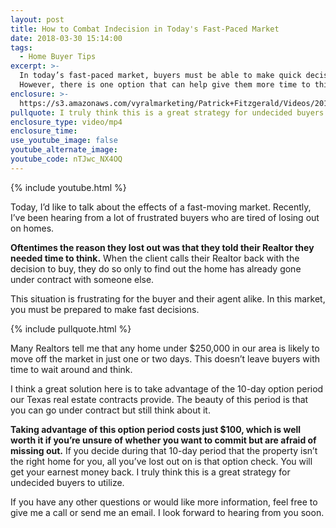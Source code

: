 ```yaml
---
layout: post
title: How to Combat Indecision in Today's Fast-Paced Market
date: 2018-03-30 15:14:00
tags:
  - Home Buyer Tips
excerpt: >-
  In today’s fast-paced market, buyers must be able to make quick decisions.
  However, there is one option that can help give them more time to think.
enclosure: >-
  https://s3.amazonaws.com/vyralmarketing/Patrick+Fitzgerald/Videos/2018/March/The+VA+Loan+Guy-+How+to+Combat+Indecision+in+Today%2527s+Fast-Paced+Market.mp4
pullquote: I truly think this is a great strategy for undecided buyers to utilize.
enclosure_type: video/mp4
enclosure_time:
use_youtube_image: false
youtube_alternate_image:
youtube_code: nTJwc_NX4OQ
---
```


{% include youtube.html %}

Today, I’d like to talk about the effects of a fast-moving market. Recently, I’ve been hearing from a lot of frustrated buyers who are tired of losing out on homes.

**Oftentimes the reason they lost out was that they told their Realtor they needed time to think.** When the client calls their Realtor back with the decision to buy, they do so only to find out the home has already gone under contract with someone else.

This situation is frustrating for the buyer and their agent alike. In this market, you must be prepared to make fast decisions.

{% include pullquote.html %}

Many Realtors tell me that any home under $250,000 in our area is likely to move off the market in just one or two days. This doesn’t leave buyers with time to wait around and think.

I think a great solution here is to take advantage of the 10-day option period our Texas real estate contracts provide. The beauty of this period is that you can go under contract but still think about it.

**Taking advantage of this option period costs just $100, which is well worth it if you’re unsure of whether you want to commit but are afraid of missing out.** If you decide during that 10-day period that the property isn’t the right home for you, all you’ve lost out on is that option check. You will get your earnest money back. I truly think this is a great strategy for undecided buyers to utilize.

If you have any other questions or would like more information, feel free to give me a call or send me an email. I look forward to hearing from you soon.